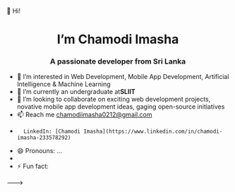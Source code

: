 👋 Hi!
<h1 align = "center">I’m Chamodi Imasha</h1>
<h3 align = "center">A passionate developer from Sri Lanka</h3>
 
- 👀 I’m interested in Web Development, Mobile App Development, Artificial Intelligence & Machine Learning
- 🌱 I’m currently an undergraduate at**SLIIT**
- 💞️ I’m looking to collaborate on exciting web development projects, novative mobile app development ideas, gaging open-source initiatives
- 📫 Reach me chamodiimasha0212@gmail.com
-       LinkedIn: [Chamodi Imasha](https://www.linkedin.com/in/chamodi-imasha-233578292)
- 😄 Pronouns: ...
- 
- ⚡ Fun fact: 

<!---
Chamodiimasha/Chamodiimasha is a ✨ special ✨ repository because its `README.md` (this file) appears on your GitHub profile.
You can click the Preview link to take a look at your changes.💞️ Looking to Collaborate On
- Exciting **web development** projects.
- Innovative **mobile app development** ideas.
- Engaging **open-source** initiatives.

## 📫 How to Reach Me
- **Email**: chamodi.imasha@example.com
- **LinkedIn**: [Chamodi Imasha](https://www.linkedin.com/in/chamodi-imasha/)
- **Twitter**: [@ChamodiImasha](https://twitter.com/ChamodiImasha)

## 😄 Pronouns
- **She/Her**

## ⚡ Fun Fact
- I love exploring **new technologies** and **trends** in the tech world. When I'm not coding, you can find me **reading** sci-fi novels or **hiking** in nature.

Let's connect and build something amazing together!

<!---
Chamodiimasha/Chamodiimasha is a ✨ special ✨ repository because its `README.md` (this file) appears on your GitHub profile.
You can click the Preview link to take a look at your changes.
--->

--->
